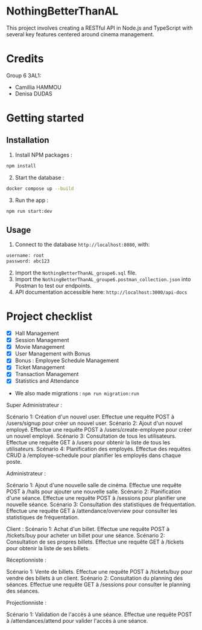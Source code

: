 # NothingBetterThanAL

This project involves creating a RESTful API in Node.js and TypeScript with several key features centered around cinema management.

# Credits
Group 6 3AL1:
- Camillia HAMMOU
- Denisa DUDAS

# Getting started

## Installation
1. Install NPM packages :
```sh
npm install
```
2. Start the database :
```sh
docker compose up --build
```
3. Run the app :
```sh
npm run start:dev
```
## Usage
1. Connect to the database `http://localhost:8080`, with:
```sh
username: root
password: abc123
```
2. Import the `NothingBetterThanAL_groupe6.sql` file.
3. Import the `NothingBetterThanAL_groupe6.postman_collection.json` into Postman to test our endpoints.
4. API documentation accessible here: `http://localhost:3000/api-docs`

# Project checklist
- [x] Hall Management
- [x] Session Management
- [x] Movie Management
- [x] User Management with Bonus
- [x] Bonus : Employee Schedule Management
- [x] Ticket Management
- [x] Transaction Management
- [x] Statistics and Attendance

- We also made migrations : `npm run migration:run`


Super Administrateur :

Scénario 1: Création d'un nouvel user.
Effectue une requête POST à /users/signup pour créer un nouvel user.
Scénario 2: Ajout d'un nouvel employé.
Effectue une requête POST à /users/create-employee pour créer un nouvel employé.
Scénario 3: Consultation de tous les utilisateurs.
Effectue une requête GET à /users pour obtenir la liste de tous les utilisateurs.
Scénario 4: Planification des employés.
Effectue des requêtes CRUD à /employee-schedule pour planifier les employés dans chaque poste.


Administrateur :

Scénario 1: Ajout d'une nouvelle salle de cinéma.
Effectue une requête POST à /halls pour ajouter une nouvelle salle.
Scénario 2: Planification d'une séance.
Effectue une requête POST à /sessions pour planifier une nouvelle séance.
Scénario 3: Consultation des statistiques de fréquentation.
Effectue une requête GET à /attendance/overview pour consulter les statistiques de fréquentation.


Client :
Scénario 1: Achat d'un billet.
Effectue une requête POST à /tickets/buy pour acheter un billet pour une séance.
Scénario 2: Consultation de ses propres billets.
Effectue une requête GET à /tickets pour obtenir la liste de ses billets.


Réceptionniste :

Scénario 1: Vente de billets.
Effectue une requête POST à /tickets/buy pour vendre des billets à un client.
Scénario 2: Consultation du planning des séances.
Effectue une requête GET à /sessions pour consulter le planning des séances.


Projectionniste :

Scénario 1: Validation de l'accès à une séance.
Effectue une requête POST à /attendances/attend pour valider l'accès à une séance.